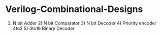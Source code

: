 # Verilog-Combinational-Designs
1) N bit Adder  2) N bit Comparator  3) N bit Decoder  4) Priority encoder 4to2  5) 4to16 Binary Decoder
